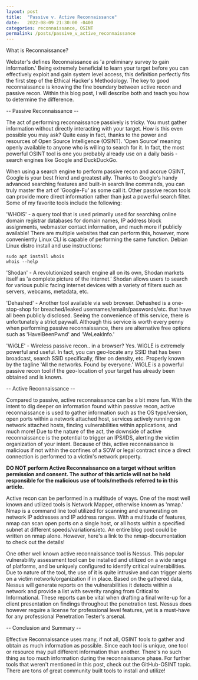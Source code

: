 ```yaml
---
layout: post
title:  "Passive v. Active Reconnaissance"
date:   2022-08-09 21:30:00 -0400
categories: reconnaissance, OSINT
permalink: /posts/passive_v_active_reconnaissance
---
```


What is Reconnaissance? 


Webster's defines Reconnaissance as 'a preliminary survey to gain information.' 
Being extremely beneficial to learn your target before you can effectively exploit and gain system level access, 
this definition perfectly fits the first step of the Ethical Hacker's Methodology. 
The key to good reconnaissance is knowing the fine boundary between active recon and passive recon. 
Within this blog post, I will describe both and teach you how to determine the difference.


-- Passive Reconnaissance -- 


The act of performing reconnaissance passively is tricky. 
You must gather information without directly interacting with your target. 
How is this even possible you may ask? Quite easy in fact, thanks to the power and resources of Open Source Intelligence (OSINT). 
'Open Source' meaning openly available to anyone who is willing to search for it. 
In fact, the most powerful OSINT tool is one you probably already use on a daily basis - search engines like Google and DuckDuckGo. 


When using a search engine to perform passive recon and accrue OSINT, Google is your best friend and greatest ally. 
Thanks to Google's handy advanced searching features and built-in search line commands, you can truly master the art of 'Google-Fu' as some call it. 
Other passive recon tools can provide more direct information rather than just a powerful search filter. 
Some of my favorite tools include the following:


'WHOIS' - a query tool that is used primarily used for searching online domain registrar databases for domain names, 
IP address block assignments, webmaster contact information, and much more if publicly available! 
There are multiple websites that can perform this, however, more conveniently Linux CLI is capable of performing the same function. 
Debian Linux distro install and use instructions:


```
sudo apt install whois
whois --help
```


'Shodan' - A revolutionized search engine all on its own, Shodan markets itself as 'a complete picture of the internet.' 
Shodan allows users to search for various public facing internet devices with a variety of filters such as servers, webcams, metadata, etc. 


'Dehashed' - Another tool available via web browser. 
Dehashed is a one-stop-shop for breached/leaked usernames/emails/passwords/etc. that have all been publicly disclosed. 
Seeing the convenience of this service, there is unfortunately a strict paywall. 
Although this service is worth every penny when performing passive reconnaissance, there are alternative free options such as 'HaveIBeenPwnd' and 'WeLeakInfo.'


'WiGLE' - Wireless passive recon.. in a browser? Yes. 
WiGLE is extremely powerful and useful. In fact, you can geo-locate any SSID that has been broadcast, 
search SSID specifically, filter on density, etc. Properly known by the tagline 'All the networks. Found by everyone.' 
WiGLE is a powerful passive recon tool if the geo-location of your target has already been obtained and is known. 


-- Active Reconnaissance --


Compared to passive, active reconnaissance can be a bit more fun. 
With the intent to dig deeper on information found within passive recon, active reconnaissance is used to gather information such as the OS type/version, 
open ports within a network attached host, services actively running on network attached hosts, finding vulnerabilities within applications, and much more! 
Due to the nature of the act, the downside of active reconnaissance is the potential to trigger an IPS/IDS, alerting the victim organization of your intent. 
Because of this, active reconnaissance is malicious if not within the confines of a SOW or legal contract since a direct connection is performed to a victim's network property. 


<b> DO NOT perform Active Reconnaissance on a target without written permission and consent. 
  The author of this article will not be held responsible for the malicious use of tools/methods referred to in this article. </b>


Active recon can be performed in a multitude of ways. 
One of the most well known and utilized tools is Network Mapper, otherwise known as 'nmap.' 
Nmap is a command line tool utilized for scanning and enumerating on network IP addresses and IP address ranges. 
With a multitude of features, nmap can scan open ports on a single host, or all hosts within a specified subnet at different speeds/variations/etc. 
An entire blog post could be written on nmap alone. However, here's a link to the nmap-documentation to check out the details!


One other well known active reconnaissance tool is Nessus. 
This popular vulnerability assessment tool can be installed and utilized on a wide range of platforms, 
and be uniquely configured to identify critical vulnerabilities. 
Due to nature of the tool, the use of it is quite intrusive and can trigger alerts on a victim network/organization if in place. 
Based on the gathered data, Nessus will generate reports on the vulnerabilities it detects within a network and provide a list with severity ranging from Critical to Informational. 
These reports can be vital when drafting a final write-up for a client presentation on findings throughout the penetration test. 
Nessus does however require a license for professional level features, yet is a must-have for any professional Penetration Tester's arsenal. 


-- Conclusion and Summary -- 


Effective Reconnaissance uses many, if not all, OSINT tools to gather and obtain as much information as possible. 
Since each tool is unique, one tool or resource may pull different information than another. 
There's no such thing as too much information during the reconnaissance phase. 
For further tools that weren't mentioned in this post, check out the GitHub-OSINT topic. 
There are tons of great community built tools to install and utilize!
